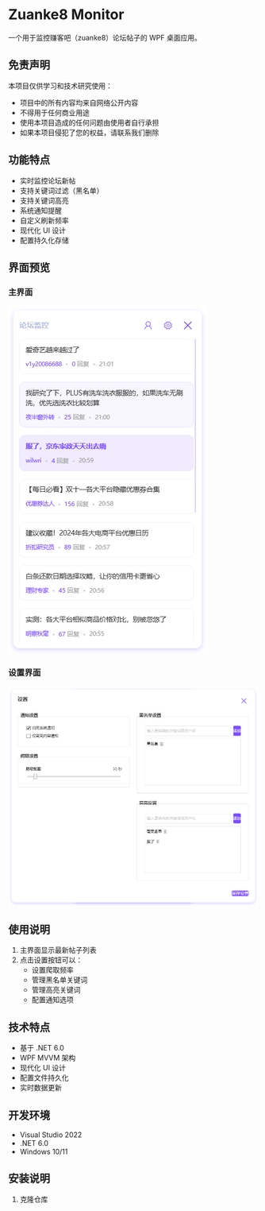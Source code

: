 # Zuanke8 Monitor

一个用于监控赚客吧（zuanke8）论坛帖子的 WPF 桌面应用。

## 免责声明

本项目仅供学习和技术研究使用：
- 项目中的所有内容均来自网络公开内容
- 不得用于任何商业用途
- 使用本项目造成的任何问题由使用者自行承担
- 如果本项目侵犯了您的权益，请联系我们删除

## 功能特点

- 实时监控论坛新帖
- 支持关键词过滤（黑名单）
- 支持关键词高亮
- 系统通知提醒
- 自定义刷新频率
- 现代化 UI 设计
- 配置持久化存储

## 界面预览

### 主界面
![主界面](png/Main.png)

### 设置界面
![设置界面](png/Setting.png)

## 使用说明

1. 主界面显示最新帖子列表
2. 点击设置按钮可以：
   - 设置爬取频率
   - 管理黑名单关键词
   - 管理高亮关键词
   - 配置通知选项

## 技术特点

- 基于 .NET 6.0
- WPF MVVM 架构
- 现代化 UI 设计
- 配置文件持久化
- 实时数据更新

## 开发环境

- Visual Studio 2022
- .NET 6.0
- Windows 10/11

## 安装说明

1. 克隆仓库